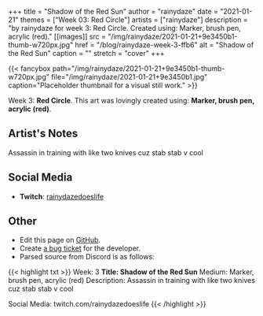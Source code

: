 +++
title =       "Shadow of the Red Sun"
author =      "rainydaze"
date =        "2021-01-21"
themes =      ["Week 03: Red Circle"]
artists =     ["rainydaze"]
description = "by rainydaze for week 3: Red Circle. Created using: Marker, brush pen, acrylic (red)."
[[images]]
      src = "/img/rainydaze/2021-01-21+9e3450b1-thumb-w720px.jpg"
      href = "/blog/rainydaze-week-3-ffb6"
      alt = "Shadow of the Red Sun"
      caption = ""
      stretch = "cover"
+++

{{< fancybox path="/img/rainydaze/2021-01-21+9e3450b1-thumb-w720px.jpg" file="/img/rainydaze/2021-01-21+9e3450b1.jpg" caption="Placeholder thumbnail for a visual still work." >}}


Week 3: **Red Circle**. This art was lovingly created using: **Marker, brush pen, acrylic (red)**.

## Artist's Notes

Assassin in training with like two knives cuz stab stab v cool

## Social Media

- **Twitch**: <a href='https://twitch.tv/rainydazedoeslife' target='_blank'>rainydazedoeslife</a>

## Other

- Edit this page on [GitHub](https://github.com/teaminkling/web-refresh/edit/main/content/blog/rainydaze-week-3-ffb6.md).
- Create [a bug ticket](https://github.com/teaminkling/web-refresh/issues/new?assignees=&labels=bug&template=problem-report.md&title=) for the developer.
- Parsed source from Discord is as follows:

{{< highlight txt >}}
Week: 3
**Title:  Shadow of the Red Sun**
Medium: Marker, brush pen, acrylic (red)
Description: 
Assassin in training with like two knives cuz stab stab v cool

Social Media: twitch.com/rainydazedoeslife
{{< /highlight >}}